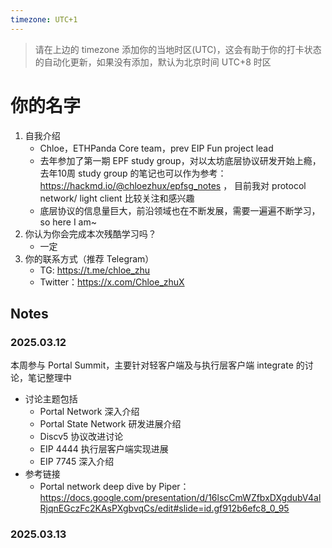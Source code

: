 ```yaml
---
timezone: UTC+1
---
```


> 请在上边的 timezone 添加你的当地时区(UTC)，这会有助于你的打卡状态的自动化更新，如果没有添加，默认为北京时间 UTC+8 时区


# 你的名字

1. 自我介绍
    - Chloe，ETHPanda Core team，prev EIP Fun project lead
    - 去年参加了第一期 EPF study group，对以太坊底层协议研发开始上瘾，去年10周 study group 的笔记也可以作为参考：https://hackmd.io/@chloezhux/epfsg_notes ， 目前我对 protocol network/ light client 比较关注和感兴趣
    - 底层协议的信息量巨大，前沿领域也在不断发展，需要一遍遍不断学习，so here I am~
2. 你认为你会完成本次残酷学习吗？
    - 一定
3. 你的联系方式（推荐 Telegram）
    - TG: https://t.me/chloe_zhu
    - Twitter：https://x.com/Chloe_zhuX

## Notes

<!-- Content_START -->

### 2025.03.12

本周参与 Portal Summit，主要针对轻客户端及与执行层客户端 integrate 的讨论，笔记整理中
- 讨论主题包括
   - Portal Network 深入介绍
   - Portal State Network 研发进展介绍
   - Discv5 协议改进讨论
   - EIP 4444 执行层客户端实现进展
   - EIP 7745 深入介绍
- 参考链接
    - Portal network deep dive by Piper：https://docs.google.com/presentation/d/16lscCmWZfbxDXgdubV4alRjqnEGczFc2KAsPXgbvqCs/edit#slide=id.gf912b6efc8_0_95

### 2025.03.13

<!-- Content_END -->
